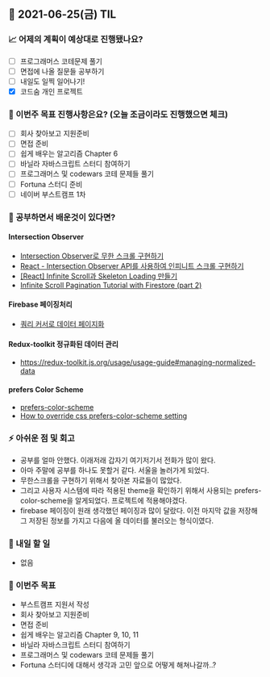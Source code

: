 ## 📆 2021-06-25(금) TIL

### 📈 어제의 계획이 예상대로 진행됐나요?
- [ ] 프로그래머스 코테문제 풀기
- [ ] 면접에 나올 질문들 공부하기
- [ ] 내일도 일찍 일어나기!
- [x] 코드숨 개인 프로젝트

### 🦄 이번주 목표 진행사항은요? (오늘 조금이라도 진행했으면 체크)
- [ ] 회사 찾아보고 지원준비
- [ ] 면접 준비
- [ ] 쉽게 배우는 알고리즘 Chapter 6
- [ ] 바닐라 자바스크립트 스터디 참여하기
- [ ] 프로그래머스 및 codewars 코테 문제들 풀기
- [ ] Fortuna 스터디 준비
- [ ] 네이버 부스트캠프 1차

### 🤔 공부하면서 배운것이 있다면?

#### Intersection Observer

- [Intersection Observer로 무한 스크롤 구현하기](https://velog.io/@yejinh/Intersection-Observer%EB%A1%9C-%EB%AC%B4%ED%95%9C-%EC%8A%A4%ED%81%AC%EB%A1%A4-%EA%B5%AC%ED%98%84%ED%95%98%EA%B8%B0)
- [React - Intersection Observer API를 사용하여 인피니트 스크롤 구현하기](https://godsenal.com/posts/React-Intersection-Observer%EB%A5%BC-%EC%82%AC%EC%9A%A9%ED%95%98%EC%97%AC-%EC%9D%B8%ED%94%BC%EB%8B%88%ED%8A%B8-%EC%8A%A4%ED%81%AC%EB%A1%A4-%EA%B5%AC%ED%98%84%ED%95%98%EA%B8%B0/)
- [[React] Infinite Scroll과 Skeleton Loading 만들기](https://egg-programmer.tistory.com/275)
- [Infinite Scroll Pagination Tutorial with Firestore (part 2)](https://www.youtube.com/watch?v=2a6dW8dKC2A&ab_channel=TheNetNinja)

#### Firebase 페이징처리
- [쿼리 커서로 데이터 페이지화](https://firebase.google.com/docs/firestore/query-data/query-cursors)

#### Redux-toolkit 정규화된 데이터 관리
- https://redux-toolkit.js.org/usage/usage-guide#managing-normalized-data

#### prefers Color Scheme
- [prefers-color-scheme](https://developer.mozilla.org/ko/docs/Web/CSS/@media/prefers-color-scheme)
- [How to override css prefers-color-scheme setting](https://stackoverflow.com/questions/56300132/how-to-override-css-prefers-color-scheme-setting)

### ⚡ 아쉬운 점 및 회고
- 공부를 얼마 안했다. 이래저래 갑자기 여기저기서 전화가 많이 왔다.
- 아마 주말에 공부를 하나도 못할거 같다. 서울을 놀러가게 되었다.
- 무한스크롤을 구현하기 위해서 찾아본 자료들이 많았다.
- 그리고 사용자 시스템에 따라 적용된 theme을 확인하기 위해서 사용되는 prefers-color-scheme을 알게되었다. 프로젝트에 적용해야겠다.
- firebase 페이징이 원래 생각했던 페이징과 많이 달랐다. 이전 마지막 값을 저장해 그 저장된 정보를 가지고 다음에 올 데이터를 불러오는 형식이였다.

### 🚀 내일 할 일
- 없음

### 🎯 이번주 목표
- 부스트캠프 지원서 작성
- 회사 찾아보고 지원준비
- 면접 준비
- 쉽게 배우는 알고리즘 Chapter 9, 10, 11
- 바닐라 자바스크립트 스터디 참여하기
- 프로그래머스 및 codewars 코테 문제들 풀기
- Fortuna 스터디에 대해서 생각과 고민 앞으로 어떻게 해쳐나갈까..?
